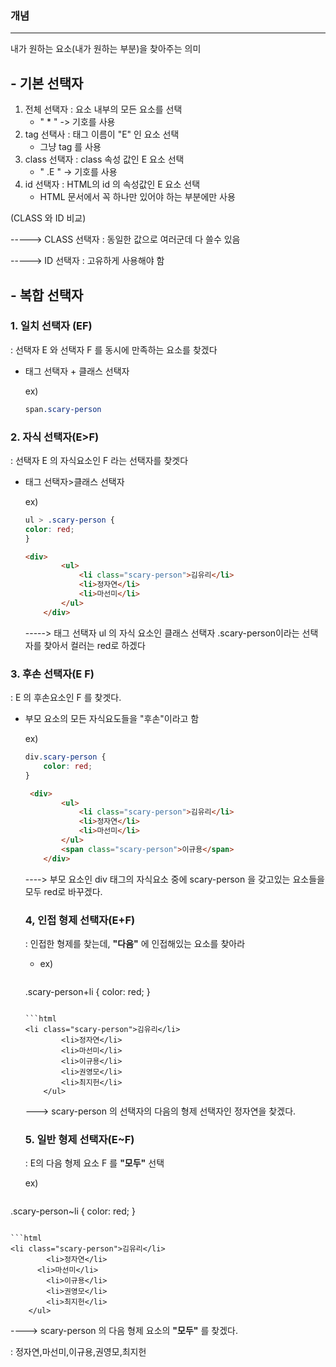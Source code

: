 

### 개념 

***

내가 원하는 요소(내가 원하는 부분)을 찾아주는 의미

## - 기본 선택자

1. 전체 선택자 : 요소 내부의 모든 요소를 선택
   - " * " -> 기호를 사용
2. tag 선택사 : 태그 이름이 "E" 인 요소 선택
   - 그냥 tag 를 사용
3. class 선택자 : class 속성 값인 E 요소 선택
   - " .E " -> 기호를 사용
4. id 선택자 : HTML의 id 의 속성값인 E 요소 선택
   - HTML 문서에서 꼭 하나만 있어야 하는 부분에만 사용

(CLASS 와 ID 비교)  

-----> CLASS 선택자 : 동일한 값으로 여러군데 다 쓸수 있음

-----> ID 선택자 : 고유하게 사용해야 함

## - 복합 선택자

### 1. 일치 선택자 (EF)

: 선택자 E 와 선택자 F 를 동시에 만족하는 요소를 찾겠다

- 태그 선택자 + 클래스 선택자

  ex)

  ```css
  span.scary-person
  ```

### 2. 자식 선택자(E>F)

: 선택자 E 의 자식요소인 F 라는 선택자를 찾겟다

- 태그 선택자>클래스 선택자

  ex)

  ```css
  ul > .scary-person {
  color: red;
  }
  ```

  ```html
  <div>
          <ul>
              <li class="scary-person">김유리</li>
              <li>정자연</li>
              <li>마선미</li>
          </ul>
      </div>
  ```

  -----> 태그 선택자 ul 의 자식 요소인 클래스 선택자 .scary-person이라는 선택자를 찾아서 컬러는 red로 하겠다

### 3. 후손 선택자(E F)

: E 의 후손요소인 F 를 찾겟다.

- 부모 요소의 모든 자식요도들을 "후손"이라고 함

  ex)

  ```css
  div.scary-person {
      color: red;
  }
  ```

  ```html
   <div>
          <ul>
              <li class="scary-person">김유리</li>
              <li>정자연</li>
              <li>마선미</li>
          </ul>
          <span class="scary-person">이규용</span>
      </div>
  ```

  ----> 부모 요소인 div 태그의 자식요소 중에 scary-person 을 갖고있는 요소들을 모두 red로 바꾸겠다.

  ### 4, 인접 형제 선택자(E+F)

  : 인접한 형제를 찾는데, **"다음"** 에 인접해있는 요소를 찾아라

  - ex)

    ```css
  .scary-person+li {
        color: red;
    }
    ```
  
    ```html
  <li class="scary-person">김유리</li>
            <li>정자연</li>
            <li>마선미</li>
            <li>이규용</li>
            <li>권영모</li>
            <li>최지헌</li>
        </ul>
    ```
  
    

  ---> scary-person 의 선택자의 다음의 형제 선택자인 정자연을 찾겠다.

  ### 5. 일반 형제 선택자(E~F)

  :  E의 다음 형제 요소 F 를 **"모두"** 선택

  ex)

  ```css
.scary-person~li {
      color: red;
}
  ```
  
  ```html
  <li class="scary-person">김유리</li>
          <li>정자연</li>
        <li>마선미</li>
          <li>이규용</li>
          <li>권영모</li>
          <li>최지헌</li>
      </ul>
  ```
  
  
  
  ----> scary-person 의 다음 형제 요소의 **"모두"** 를 찾겠다.

  : 정자연,마선미,이규용,권영모,최지헌

  

  

  

